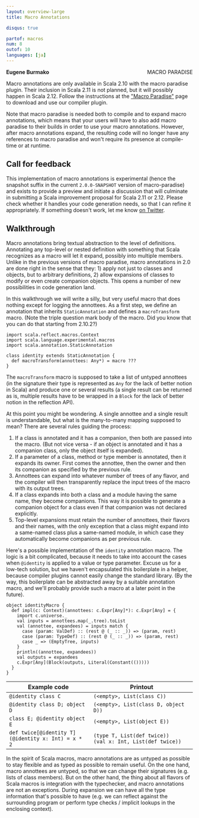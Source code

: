 ```yaml
---
layout: overview-large
title: Macro Annotations

disqus: true

partof: macros
num: 8
outof: 10
languages: [ja]
---
```

<span class="label important" style="float: right;">MACRO PARADISE</span>

**Eugene Burmako**

Macro annotations are only available in Scala 2.10 with the macro paradise plugin.
Their inclusion in Scala 2.11 is not planned, but it will possibly happen in Scala 2.12.
Follow the instructions at the ["Macro Paradise"](/overviews/macros/paradise.html) page to download and use our compiler plugin.

Note that macro paradise is needed both to compile and to expand macro annotations,
which means that your users will have to also add macro paradise to their builds in order to use your macro annotations.
However, after macro annotations expand, the resulting code will no longer have any references to macro paradise
and won't require its presence at compile-time or at runtime.

## Call for feedback

This implementation of macro annotations is experimental (hence the snapshot suffix in the current `2.0.0-SNAPSHOT` version
of macro-paradise) and exists to provide a preview and initiate a discussion that will culminate in submitting
a Scala improvement proposal for Scala 2.11 or 2.12. Please check whether it handles your code generation needs,
so that I can refine it appropriately. If something doesn't work, let me know <a href="https://twitter.com/#!/xeno_by">on Twitter</a>.

## Walkthrough

Macro annotations bring textual abstraction to the level of definitions. Annotating any top-level or nested definition with something
that Scala recognizes as a macro will let it expand, possibly into multiple members. Unlike in the previous versions of macro paradise,
macro annotations in 2.0 are done right in the sense that they: 1) apply not just to classes and objects, but to arbitrary definitions,
2) allow expansions of classes to modify or even create companion objects.
This opens a number of new possibilities in code generation land.

In this walkthrough we will write a silly, but very useful macro that does nothing except for logging the annottees.
As a first step, we define an annotation that inherits `StaticAnnotation` and defines a `macroTransform` macro.
(Note the triple question mark body of the macro. Did you know that you can do that starting from 2.10.2?)

    import scala.reflect.macros.Context
    import scala.language.experimental.macros
    import scala.annotation.StaticAnnotation

    class identity extends StaticAnnotation {
      def macroTransform(annottees: Any*) = macro ???
    }

The `macroTransform` macro is supposed to take a list of untyped annottees (in the signature their type is represented as `Any`
for the lack of better notion in Scala) and produce one or several results (a single result can be returned as is, multiple
results have to be wrapped in a `Block` for the lack of better notion in the reflection API).

At this point you might be wondering. A single annottee and a single result is understandable, but what is the many-to-many
mapping supposed to mean? There are several rules guiding the process:

1. If a class is annotated and it has a companion, then both are passed into the macro. (But not vice versa - if an object
   is annotated and it has a companion class, only the object itself is expanded).
1. If a parameter of a class, method or type member is annotated, then it expands its owner. First comes the annottee,
   then the owner and then its companion as specified by the previous rule.
1. Annottees can expand into whatever number of trees of any flavor, and the compiler will then transparently
   replace the input trees of the macro with its output trees.
1. If a class expands into both a class and a module having the same name, they become companions.
   This way it is possible to generate a companion object for a class even if that companion was not declared explicitly.
1. Top-level expansions must retain the number of annottees, their flavors and their names, with the only exception
   that a class might expand into a same-named class plus a same-named module, in which case they automatically become
   companions as per previous rule.

Here's a possible implementation of the `identity` annotation macro. The logic is a bit complicated, because it needs to
take into account the cases when `@identity` is applied to a value or type parameter. Excuse us for a low-tech solution,
but we haven't encapsulated this boilerplate in a helper, because compiler plugins cannot easily change the standard library.
(By the way, this boilerplate can be abstracted away by a suitable annotation macro, and we'll probably provide such a macro
at a later point in the future).

    object identityMacro {
      def impl(c: Context)(annottees: c.Expr[Any]*): c.Expr[Any] = {
        import c.universe._
        val inputs = annottees.map(_.tree).toList
        val (annottee, expandees) = inputs match {
          case (param: ValDef) :: (rest @ (_ :: _)) => (param, rest)
          case (param: TypeDef) :: (rest @ (_ :: _)) => (param, rest)
          case _ => (EmptyTree, inputs)
        }
        println((annottee, expandees))
        val outputs = expandees
        c.Expr[Any](Block(outputs, Literal(Constant(()))))
      }
    }

| Example code                                              | Printout                                                        |
|-----------------------------------------------------------|-----------------------------------------------------------------|
| `@identity class C`                                       | `(<empty>, List(class C))`                                      |
| `@identity class D; object D`                             | `(<empty>, List(class D, object D))`                            |
| `class E; @identity object E`                             | `(<empty>, List(object E))`                                    |
| `def twice[@identity T]`<br/>`(@identity x: Int) = x * 2` | `(type T, List(def twice))`<br/>`(val x: Int, List(def twice))` |

In the spirit of Scala macros, macro annotations are as untyped as possible to stay flexible and
as typed as possible to remain useful. On the one hand, macro annottees are untyped, so that we can change their signatures (e.g. lists
of class members). But on the other hand, the thing about all flavors of Scala macros is integration with the typechecker, and
macro annotations are not an exceptions. During expansion we can have all the type information that's possible to have
(e.g. we can reflect against the surrounding program or perform type checks / implicit lookups in the enclosing context).
